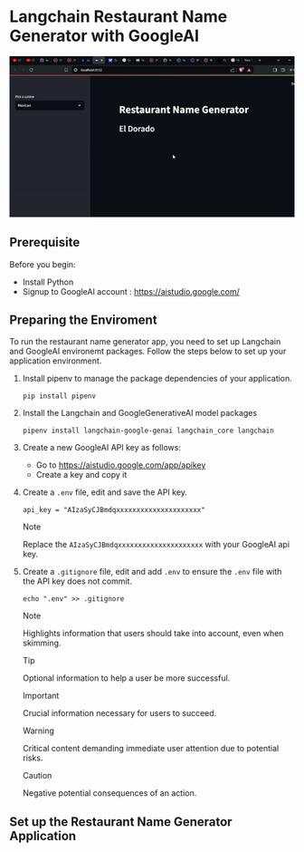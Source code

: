 # Langchain Restaurant Name Generator with GoogleAI


![Restaurant Name Generator Demo](Media/appname.gif)

## Prerequisite 
Before you begin:
* Install Python 
* Signup to GoogleAI account : https://aistudio.google.com/ 

## Preparing the Enviroment

To run the restaurant name generator app, you need to set up Langchain and GoogleAI environemt packages. Follow the steps below to set up your application environment.

1. Install pipenv to manage the package dependencies of your application.
    
    ```console
    pip install pipenv
    ```

2. Install the Langchain and GoogleGenerativeAI model packages

    ```console
    pipenv install langchain-google-genai langchain_core langchain
    ```

3. Create a new GoogleAI API key as follows:

    * Go to https://aistudio.google.com/app/apikey
    * Create a key and copy it

4. Create a `.env` file, edit and save the API key.

    ```console
    api_key = "AIzaSyCJBmdqxxxxxxxxxxxxxxxxxxxxx"
    ```

    > [!NOTE]
    >
    > Replace the `AIzaSyCJBmdqxxxxxxxxxxxxxxxxxxxxx` with your GoogleAI api key.


5. Create a `.gitignore` file, edit and add `.env` to ensure the `.env` file with the API key does not commit.

    ```console
    echo ".env" >> .gitignore
    ```

    > [!NOTE]  
    > Highlights information that users should take into account, even when skimming.

    > [!TIP]
    > Optional information to help a user be more successful.

    > [!IMPORTANT]  
    > Crucial information necessary for users to succeed.

    > [!WARNING]  
    > Critical content demanding immediate user attention due to potential risks.

    > [!CAUTION]
    > Negative potential consequences of an action.

## Set up the Restaurant Name Generator Application

